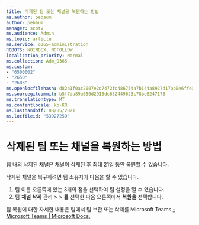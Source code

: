 ```yaml
---
title: 삭제된 팀 또는 채널을 복원하는 방법
ms.author: pebaum
author: pebaum
manager: scotv
ms.audience: Admin
ms.topic: article
ms.service: o365-administration
ROBOTS: NOINDEX, NOFOLLOW
localization_priority: Normal
ms.collection: Adm_O365
ms.custom:
- "6500002"
- "2650"
- "2603"
ms.openlocfilehash: d82a1f0ac2007e2c7472fc486754a7b144a8927d17ab0e6ffe0fed6fd2ddf4e4
ms.sourcegitcommit: b5f7da89a650d2915dc652449623c78be6247175
ms.translationtype: MT
ms.contentlocale: ko-KR
ms.lasthandoff: 08/05/2021
ms.locfileid: "53927259"
---
```

# <a name="how-to-restore-a-deleted-team-or-channel"></a>삭제된 팀 또는 채널을 복원하는 방법

팀 내의 삭제된 채널은 채널이 삭제된 후 최대 21일 동안 복원할 수 있습니다.

삭제된 채널을 복구하려면 팀 소유자가 다음을 할 수 있습니다.

1. 팀 이름 오른쪽에 있는 3개의 점을 선택하여 팀 설정을 열 수 있습니다.
2. 팀 **채널 삭제** 관리  >    >  **를** 선택한 다음 오른쪽에서 **복원을** 선택합니다.

팀 복원에 대한 자세한 내용은 팀에서 팀 보관 또는 삭제를 Microsoft Teams [- Microsoft Teams | Microsoft Docs.](https://docs.microsoft.com/microsoftteams/archive-or-delete-a-team#restore-a-deleted-team)

